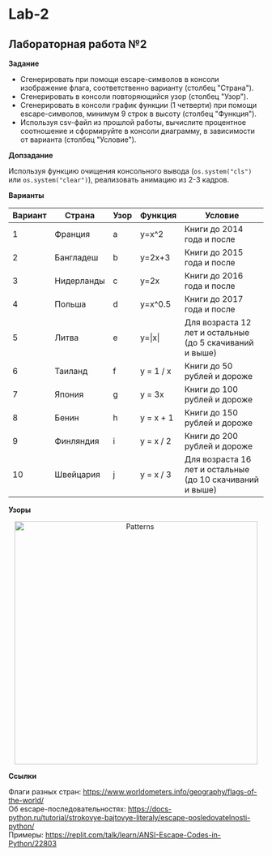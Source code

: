 # Lab-2
## Лабораторная работа №2

**Задание**

* Сгенерировать при помощи escape-символов в консоли изображение флага, соответственно варианту (столбец "Страна").
* Сгенерировать в консоли повторяющийся узор (столбец "Узор").
* Сгенерировать в консоли график функции (1 четверти) при помощи escape-символов, минимум 9 строк в высоту (столбец "Функция").
* Используя csv-файл из прошлой работы, вычислите процентное соотношение и сформируйте в консоли диаграмму, в зависимости от варианта (столбец "Условие").

**Допзадание**

Используя функцию очищения консольного вывода (```os.system("cls")``` или ```os.system("clear")```), реализовать анимацию из 2-3 кадров.

**Варианты**

| Вариант | Страна | Узор | Функция | Условие |
| ------- | ------ | ---- | ------- | ------- |
| 1 | Франция | a | y=x^2 | Книги до 2014 года и после |
| 2 | Бангладеш | b | y=2x+3 | Книги до 2015 года и после |
| 3 | Нидерланды | c | y=2x | Книги до 2016 года и после |
| 4 | Польша | d | y=x^0.5 | Книги до 2017 года и после |
| 5 | Литва | e | y=\|x\| | Для возраста 12 лет и остальные (до 5 скачиваний и выше) |
| 6 | Таиланд | f | y = 1 / x | Книги до 50 рублей и дороже |
| 7 | Япония | g | y = 3x | Книги до 100 рублей и дороже |
| 8 | Бенин | h | y = x + 1 | Книги до 150 рублей и дороже |
| 9 | Финляндия | i | y = x / 2 | Книги до 200 рублей и дороже |
| 10 | Швейцария | j | y = x / 3 | Для возраста 16 лет и остальные (до 10 скачиваний и выше) |

**Узоры**

<p align="center">
  <img src="https://github.com/ITMOPython-2022/Lab-2/blob/main/lab2patterns.png" width="480" title="Patterns">
</p>

**Ссылки**

Флаги разных стран: https://www.worldometers.info/geography/flags-of-the-world/  
Об escape-последовательностях: https://docs-python.ru/tutorial/strokovye-bajtovye-literaly/escape-posledovatelnosti-python/  
Примеры: https://replit.com/talk/learn/ANSI-Escape-Codes-in-Python/22803
